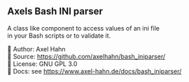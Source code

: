 <html>
<div class="hero">
  <h2>Axels Bash INI parser</h2>

  A class like component to access values of an ini file<br>
  in your Bash scripts or to validate it.

</div>
</html>

👤 Author: Axel Hahn\
🧾 Source: <https://github.com/axelhahn/bash_iniparser/>\
📜 License: GNU GPL 3.0\
📗 Docs: see <https://www.axel-hahn.de/docs/bash_iniparser/>
